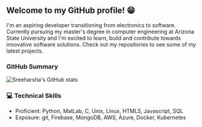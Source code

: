 ## Welcome to my GitHub profile! 😁
I'm an aspiring developer transitioning from electronics to software. Currently pursuing my master's degree in computer engineering at Arizona State University and I'm excited to learn, build and contribute towards innovative software solutions. Check out my repositories to see some of my latest projects.

### GitHub Summary
![Sreeharsha's GitHub stats](https://github-readme-stats.vercel.app/api?username=Sreeharsha98&theme=transparent&show_icons=true)

### 💻 Technical Skills
- Proficient: Python, MatLab, C, Unix, Linux, HTML5, Javascript, SQL
- Exposure: git, Firebase, MongoDB, AWS, Azure, Docker, Kubernetes



<!--
**Sreeharsha98/Sreeharsha98** is a ✨ _special_ ✨ repository because its `README.md` (this file) appears on your GitHub profile.

Here are some ideas to get you started:

- 🔭 I’m currently working on ...
- 🌱 I’m currently learning ...
- 👯 I’m looking to collaborate on ...
- 🤔 I’m looking for help with ...
- 💬 Ask me about ...
- 📫 How to reach me: ...
- 😄 Pronouns: ...
- ⚡ Fun fact: ...
-->
